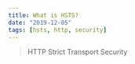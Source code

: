```yaml
---
title: What is HSTS?
date: "2019-12-05"
tags: [hsts, http, security]
---
```


> HTTP Strict Transport Security
